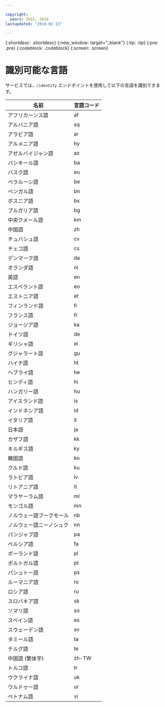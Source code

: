 ```yaml
---

copyright:
  years: 2015, 2018
lastupdated: "2018-02-13"

---
```


{:shortdesc: .shortdesc}
{:new_window: target="_blank"}
{:tip: .tip}
{:pre: .pre}
{:codeblock: .codeblock}
{:screen: .screen}

# 識別可能な言語

サービスでは、`/identify` エンドポイントを使用して以下の言語を識別できます。 

<table>
 <thead>
  <th>
   名前
  </th>
  <th>
   言語コード
  </th>
  <tbody>
   <tr>
    <td>
     アフリカーンス語
    </td>
    <td>
     af
    </td>
   </tr>
   <tr>
    <td>
     アルバニア語
    </td>
    <td>
     sq
    </td>
   </tr>
   <tr>
    <td>
     アラビア語
    </td>
    <td>
     ar
    </td>
   </tr>
   <tr>
    <td>
     アルメニア語
    </td>
    <td>
     hy
    </td>
   </tr>
   <tr>
    <td>
     アゼルバイジャン語
    </td>
    <td>
     az
    </td>
   </tr>
   <tr>
    <td>
     バシキール語
    </td>
    <td>
     ba
    </td>
   </tr>
   <tr>
    <td>
     バスク語
    </td>
    <td>
     eu
    </td>
   </tr>
   <tr>
    <td>
     ベラルーシ語
    </td>
    <td>
     be
    </td>
   </tr>
   <tr>
    <td>
     ベンガル語
    </td>
    <td>
     bn
    </td>
   </tr>
   <tr>
    <td>
     ボスニア語
    </td>
    <td>
     bs
    </td>
   </tr>
   <tr>
    <td>
     ブルガリア語
    </td>
    <td>
     bg
    </td>
   </tr>
   <tr>
    <td>
     中央クメール語
    </td>
    <td>
     km
    </td>
   </tr>
   <tr>
    <td>
     中国語
    </td>
    <td>
     zh
    </td>
   </tr>
   <tr>
    <td>
     チュバシュ語
    </td>
    <td>
     cv
    </td>
   </tr>
   <tr>
    <td>
     チェコ語
    </td>
    <td>
     cs
    </td>
   </tr>
   <tr>
    <td>
     デンマーク語
    </td>
    <td>
     da
    </td>
   </tr>
   <tr>
    <td>
     オランダ語
    </td>
    <td>
     nl
    </td>
   </tr>
   <tr>
    <td>
     英語
    </td>
    <td>
     en
    </td>
   </tr>
   <tr>
    <td>
     エスペラント語
    </td>
    <td>
     eo
    </td>
   </tr>
   <tr>
    <td>
     エストニア語
    </td>
    <td>
     et
    </td>
   </tr>
   <tr>
    <td>
     フィンランド語
    </td>
    <td>
     fi
    </td>
   </tr>
   <tr>
    <td>
     フランス語
    </td>
    <td>
     fr
    </td>
   </tr>
   <tr>
    <td>
     ジョージア語
    </td>
    <td>
     ka
    </td>
   </tr>
   <tr>
    <td>
     ドイツ語
    </td>
    <td>
     de
    </td>
   </tr>
   <tr>
    <td>
     ギリシャ語
    </td>
    <td>
     el
    </td>
   </tr>
   <tr>
    <td>
     グジャラート語
    </td>
    <td>
     gu
    </td>
   </tr>
   <tr>
    <td>
     ハイチ語
    </td>
    <td>
     ht
    </td>
   </tr>
   <tr>
    <td>
     ヘブライ語
    </td>
    <td>
     he
    </td>
   </tr>
   <tr>
    <td>
     ヒンディ語
    </td>
    <td>
     hi
    </td>
   </tr>
   <tr>
    <td>
     ハンガリー語
    </td>
    <td>
     hu
    </td>
   </tr>
   <tr>
    <td>
     アイスランド語
    </td>
    <td>
     is
    </td>
   </tr>
   <tr>
    <td>
     インドネシア語
    </td>
    <td>
     id
    </td>
   </tr>
   <tr>
    <td>
     イタリア語
    </td>
    <td>
     it
    </td>
   </tr>
   <tr>
    <td>
     日本語
    </td>
    <td>
     ja
    </td>
   </tr>
   <tr>
    <td>
     カザフ語
    </td>
    <td>
     kk
    </td>
   </tr>
   <tr>
    <td>
     キルギス語
    </td>
    <td>
     ky
    </td>
   </tr>
   <tr>
    <td>
     韓国語
    </td>
    <td>
     ko
    </td>
   </tr>
   <tr>
    <td>
     クルド語
    </td>
    <td>
     ku
    </td>
   </tr>
   <tr>
    <td>
     ラトビア語
    </td>
    <td>
     lv
    </td>
   </tr>
   <tr>
    <td>
     リトアニア語
    </td>
    <td>
     lt
    </td>
   </tr>
   <tr>
    <td>
     マラヤーラム語
    </td>
    <td>
     ml
    </td>
   </tr>
   <tr>
    <td>
     モンゴル語
    </td>
    <td>
     mn
    </td>
   </tr>
   <tr>
    <td>
     ノルウェー語ブークモール
    </td>
    <td>
     nb
    </td>
   </tr>
   <tr>
    <td>
     ノルウェー語ニーノシュク
    </td>
    <td>
     nn
    </td>
   </tr>
   <tr>
    <td>
     パンジャブ語
    </td>
    <td>
     pa
    </td>
   </tr>
   <tr>
    <td>
     ペルシア語
    </td>
    <td>
     fa
    </td>
   </tr>
   <tr>
    <td>
     ポーランド語
    </td>
    <td>
     pl
    </td>
   </tr>
   <tr>
    <td>
     ポルトガル語
    </td>
    <td>
     pt
    </td>
   </tr>
   <tr>
    <td>
     パシュトー語
    </td>
    <td>
     ps
    </td>
   </tr>
   <tr>
    <td>
     ルーマニア語
    </td>
    <td>
     ro
    </td>
   </tr>
   <tr>
    <td>
     ロシア語
    </td>
    <td>
     ru
    </td>
   </tr>
   <tr>
    <td>
     スロバキア語
    </td>
    <td>
     sk
    </td>
   </tr>
   <tr>
    <td>
     ソマリ語
    </td>
    <td>
     so
    </td>
   </tr>
   <tr>
    <td>
     スペイン語
    </td>
    <td>
     es
    </td>
   </tr>
   <tr>
    <td>
     スウェーデン語
    </td>
    <td>
     sv
    </td>
   </tr>
   <tr>
    <td>
     タミール語
    </td>
    <td>
     ta
    </td>
   </tr>
   <tr>
    <td>
     テルグ語
    </td>
    <td>
     te
    </td>
   </tr>
   <tr>
    <td>
     中国語 (繁体字)
    </td>
    <td>
     zh-TW
    </td>
   </tr>
   <tr>
    <td>
     トルコ語
    </td>
    <td>
     tr
    </td>
   </tr>
   <tr>
    <td>
     ウクライナ語
    </td>
    <td>
     uk
    </td>
   </tr>
   <tr>
    <td>
     ウルドゥー語
    </td>
    <td>
     ur
    </td>
   </tr>
   <tr>
    <td>
     ベトナム語
    </td>
    <td>
     vi
    </td>
   </tr>
  </tbody>
 </thead>
</table>
